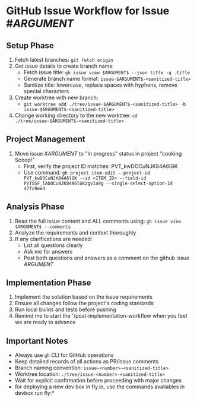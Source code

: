 # GitHub Issue Workflow for Issue #$ARGUMENT$

## Setup Phase
1. Fetch latest branches: `git fetch origin`
2. Get issue details to create branch name:
   - Fetch issue title: `gh issue view $ARGUMENT$ --json title -q .title`
   - Generate branch name format: `issue-$ARGUMENT$-<sanitized-title>`
   - Sanitize title: lowercase, replace spaces with hyphens, remove special characters
3. Create worktree with new branch:
   - `git worktree add ./tree/issue-$ARGUMENT$-<sanitized-title> -b issue-$ARGUMENT$-<sanitized-title>`
4. Change working directory to the new worktree: `cd ./tree/issue-$ARGUMENT$-<sanitized-title>`

## Project Management
1. Move issue #$ARGUMENT$ to "In progress" status in project "cooking Scoop!"
   - First, verify the project ID matches: PVT_kwDOCuNJK84A6lGK
   - Use command: `gh project item-edit --project-id PVT_kwDOCuNJK84A6lGK --id <ITEM_ID> --field-id PVTSSF_lADOCuNJK84A6lGKzgvIa9g --single-select-option-id 47fc9ee4`

## Analysis Phase
1. Read the full issue content and ALL comments using: `gh issue view $ARGUMENT$ --comments`
2. Analyze the requirements and context thoroughly
3. If any clarifications are needed:
   - List all questions clearly
   - Ask me for answers
   - Post both questions and answers as a comment on the github issue $ARGUMENT$

## Implementation Phase
1. Implement the solution based on the issue requirements
2. Ensure all changes follow the project's coding standards
3. Run local builds and tests before pushing
4. Remind me to start the '/post-implementation-workflow when you feel we are ready to advance

## Important Notes
- Always use `gh` CLI for GitHub operations
- Keep detailed records of all actions as PR/issue comments
- Branch naming convention: `issue-<number>-<sanitized-title>`
- Worktree location: `./tree/issue-<number>-<sanitized-title>`
- Wait for explicit confirmation before proceeding with major changes
- for deploying a new dev box in fly.io, use the commands availables in devbox run fly:*
